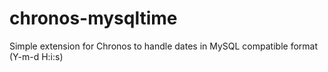 # chronos-mysqltime
Simple extension for Chronos to handle dates in MySQL compatible format (Y-m-d H:i:s)
